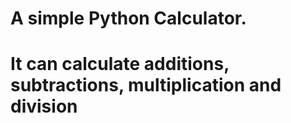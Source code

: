 # A simple Python Calculator.
# It can calculate additions, subtractions, multiplication and division
